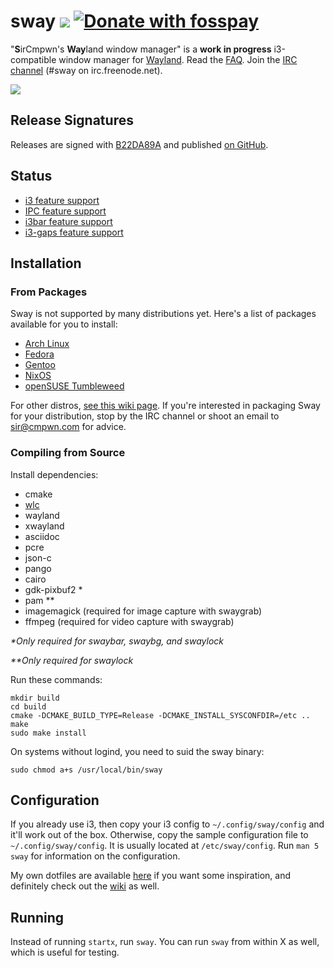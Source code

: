 # sway [![](https://api.travis-ci.org/SirCmpwn/sway.svg)](https://travis-ci.org/SirCmpwn/sway) [![Donate with fosspay](https://drewdevault.com/donate/static/donate-with-fosspay.png)](https://drewdevault.com/donate?project=4)

"**S**irCmpwn's **Way**land window manager" is a **work in progress**
i3-compatible window manager for [Wayland](http://wayland.freedesktop.org/).
Read the [FAQ](https://github.com/SirCmpwn/sway/wiki). Join the
[IRC channel](http://webchat.freenode.net/?channels=sway&uio=d4) (#sway on
irc.freenode.net).

[![](https://sr.ht/ICd5.png)](https://sr.ht/ICd5.png)

## Release Signatures

Releases are signed with [B22DA89A](http://pgp.mit.edu/pks/lookup?op=vindex&search=0x52CB6609B22DA89A)
and published [on GitHub](https://github.com/SirCmpwn/sway/releases).

## Status

- [i3 feature support](https://github.com/SirCmpwn/sway/issues/2)
- [IPC feature support](https://github.com/SirCmpwn/sway/issues/98)
- [i3bar feature support](https://github.com/SirCmpwn/sway/issues/343)
- [i3-gaps feature support](https://github.com/SirCmpwn/sway/issues/307)

## Installation

### From Packages

Sway is not supported by many distributions yet. Here's a list of packages
available for you to install:

* [Arch Linux](https://github.com/SirCmpwn/sway/wiki/Install-from-packages#arch)
* [Fedora](https://github.com/SirCmpwn/sway/wiki/Install-from-packages#fedora)
* [Gentoo](https://github.com/SirCmpwn/sway/wiki/Install-from-packages#gentoo)
* [NixOS](https://github.com/SirCmpwn/sway/wiki/Install-from-packages#nixos)
* [openSUSE Tumbleweed](https://github.com/SirCmpwn/sway/wiki/Install-from-packages#opensuse)

For other distros, [see this wiki page](https://github.com/SirCmpwn/sway/wiki/Install-from-packages#unofficial-packages).
If you're interested in packaging Sway for your distribution, stop by the IRC
channel or shoot an email to sir@cmpwn.com for advice.

### Compiling from Source

Install dependencies:

* cmake
* [wlc](https://github.com/Cloudef/wlc)
* wayland
* xwayland
* asciidoc
* pcre
* json-c
* pango
* cairo
* gdk-pixbuf2 *
* pam **
* imagemagick (required for image capture with swaygrab)
* ffmpeg (required for video capture with swaygrab)

_\*Only required for swaybar, swaybg, and swaylock_

_\*\*Only required for swaylock_

Run these commands:

    mkdir build
    cd build
    cmake -DCMAKE_BUILD_TYPE=Release -DCMAKE_INSTALL_SYSCONFDIR=/etc ..
    make
    sudo make install

On systems without logind, you need to suid the sway binary:

    sudo chmod a+s /usr/local/bin/sway

## Configuration

If you already use i3, then copy your i3 config to `~/.config/sway/config` and
it'll work out of the box. Otherwise, copy the sample configuration file to
`~/.config/sway/config`. It is usually located at `/etc/sway/config`.
Run `man 5 sway` for information on the configuration.

My own dotfiles are available [here](https://gogs.sr.ht/SirCmpwn/dotfiles) if
you want some inspiration, and definitely check out the
[wiki](https://github.com/SirCmpwn/sway/wiki) as well.

## Running

Instead of running `startx`, run `sway`. You can run `sway` from within X as
well, which is useful for testing.
